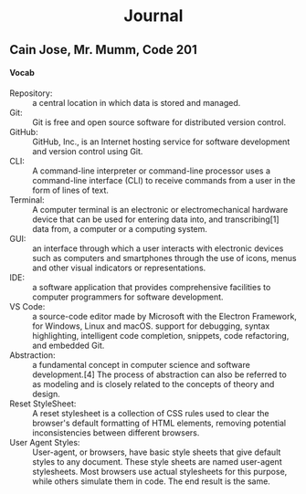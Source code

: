 <h1 align="center"> Journal</h1>

<h2> Cain Jose, Mr. Mumm, Code 201</h2>
<h4> Vocab </h4>
<dl> 
  <dt> Repository:</dt>
  
  <dd> a central location in which data is stored and managed.</dd>
  <dt> Git:</dt>
  
  <dd> Git is free and open source software for distributed version control.</dd>
  <dt> GitHub:</dt>
  
  <dd> GitHub, Inc., is an Internet hosting service for software development and version control using Git.</dd>
  <dt> CLI:</dt>
  
  <dd> A command-line interpreter or command-line processor uses a command-line interface (CLI) to receive commands from a user in the form of lines of text.</dd>
  <dt> Terminal:</dt>
  
  <dd> A computer terminal is an electronic or electromechanical hardware device that can be used for entering data into, and transcribing[1] data from, a computer or a computing system.</dd>
  <dt> GUI:</dt>
  
  <dd> an interface through which a user interacts with electronic devices such as computers and smartphones through the use of icons, menus and other visual indicators or representations.</dd>
  <dt> IDE:</dt>
  
  <dd> a software application that provides comprehensive facilities to computer programmers for software development.</dd>
  <dt> VS Code:</dt>
  
  <dd> a source-code editor made by Microsoft with the Electron Framework, for Windows, Linux and macOS. support for debugging, syntax highlighting, intelligent code completion, snippets, code refactoring, and embedded Git.</dd>
  <dt> Abstraction:</dt>
  
  <dd> a fundamental concept in computer science and software development.[4] The process of abstraction can also be referred to as modeling and is closely related to the concepts of theory and design.</dd>
  <dt> Reset StyleSheet:</dt>
  
  <dd>A reset stylesheet is a collection of CSS rules used to clear the browser's default formatting of HTML elements, removing potential inconsistencies between different browsers.</dd>
  <dt> User Agent Styles:</dt>
  
  <dd>User-agent, or browsers, have basic style sheets that give default styles to any document. These style sheets are named user-agent stylesheets. Most browsers use actual stylesheets for this purpose, while others simulate them in code. The end result is the same.</dd>
</dl>
